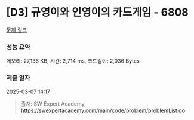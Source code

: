 # [D3] 규영이와 인영이의 카드게임 - 6808 

[문제 링크](https://swexpertacademy.com/main/code/problem/problemDetail.do?contestProbId=AWgv9va6HnkDFAW0) 

### 성능 요약

메모리: 27,136 KB, 시간: 2,714 ms, 코드길이: 2,036 Bytes

### 제출 일자

2025-03-07 14:17



> 출처: SW Expert Academy, https://swexpertacademy.com/main/code/problem/problemList.do